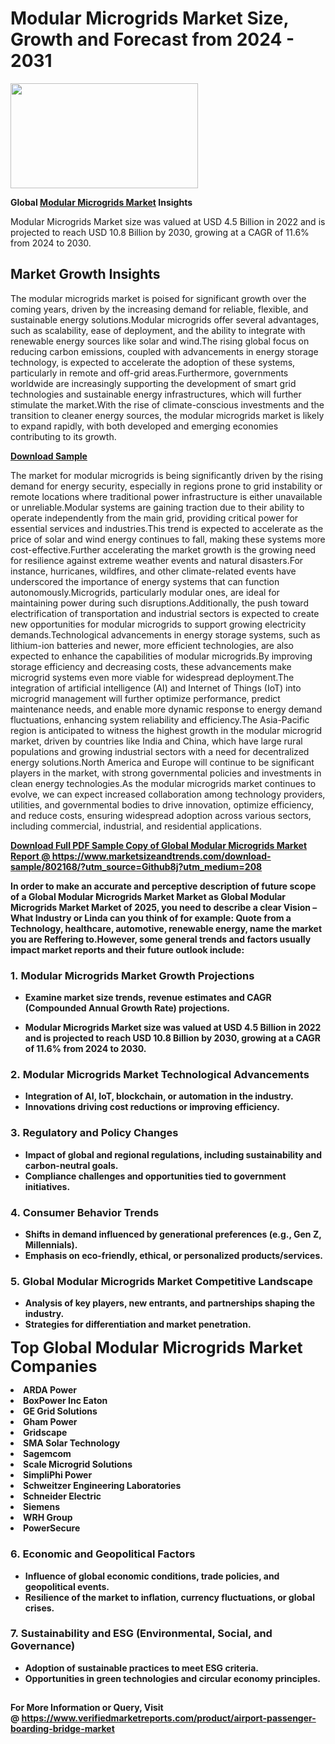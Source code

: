 <H1>Modular Microgrids Market Size, Growth and Forecast from 2024 - 2031</H1><img class="aligncenter size-medium wp-image-584254" src="https://thirdeyenews.in/wp-content/uploads/2024/09/Global-Market-Research-300x168.jpeg" alt="" width="300" height="168" /><p><strong>Global&nbsp;<a href="https://www.marketsizeandtrends.com/download-sample/802168/?utm_source=Github8j?utm_medium=208">Modular Microgrids Market</a> Insights</strong></p><p>Modular Microgrids Market size was valued at USD 4.5 Billion in 2022 and is projected to reach USD 10.8 Billion by 2030, growing at a CAGR of 11.6% from 2024 to 2030.</p><p><h2>Market Growth Insights</h2> <p>The modular microgrids market is poised for significant growth over the coming years, driven by the increasing demand for reliable, flexible, and sustainable energy solutions.Modular microgrids offer several advantages, such as scalability, ease of deployment, and the ability to integrate with renewable energy sources like solar and wind.The rising global focus on reducing carbon emissions, coupled with advancements in energy storage technology, is expected to accelerate the adoption of these systems, particularly in remote and off-grid areas.Furthermore, governments worldwide are increasingly supporting the development of smart grid technologies and sustainable energy infrastructures, which will further stimulate the market.With the rise of climate-conscious investments and the transition to cleaner energy sources, the modular microgrids market is likely to expand rapidly, with both developed and emerging economies contributing to its growth.</p> <p><strong><a href="#">Download Sample</a></strong></p> <p>The market for modular microgrids is being significantly driven by the rising demand for energy security, especially in regions prone to grid instability or remote locations where traditional power infrastructure is either unavailable or unreliable.Modular systems are gaining traction due to their ability to operate independently from the main grid, providing critical power for essential services and industries.This trend is expected to accelerate as the price of solar and wind energy continues to fall, making these systems more cost-effective.Further accelerating the market growth is the growing need for resilience against extreme weather events and natural disasters.For instance, hurricanes, wildfires, and other climate-related events have underscored the importance of energy systems that can function autonomously.Microgrids, particularly modular ones, are ideal for maintaining power during such disruptions.Additionally, the push toward electrification of transportation and industrial sectors is expected to create new opportunities for modular microgrids to support growing electricity demands.Technological advancements in energy storage systems, such as lithium-ion batteries and newer, more efficient technologies, are also expected to enhance the capabilities of modular microgrids.By improving storage efficiency and decreasing costs, these advancements make microgrid systems even more viable for widespread deployment.The integration of artificial intelligence (AI) and Internet of Things (IoT) into microgrid management will further optimize performance, predict maintenance needs, and enable more dynamic response to energy demand fluctuations, enhancing system reliability and efficiency.The Asia-Pacific region is anticipated to witness the highest growth in the modular microgrid market, driven by countries like India and China, which have large rural populations and growing industrial sectors with a need for decentralized energy solutions.North America and Europe will continue to be significant players in the market, with strong governmental policies and investments in clean energy technologies.As the modular microgrids market continues to evolve, we can expect increased collaboration among technology providers, utilities, and governmental bodies to drive innovation, optimize efficiency, and reduce costs, ensuring widespread adoption across various sectors, including commercial, industrial, and residential applications.</p> <p><strong><a href="#"></p><p><span class=""><strong>Download Full PDF Sample Copy of Global Modular Microgrids Market Report</strong> @ <a href="https://www.marketsizeandtrends.com/download-sample/802168/?utm_source=Github8j?utm_medium=208" target="_blank">https://www.marketsizeandtrends.com/download-sample/802168/?utm_source=Github8j?utm_medium=208</a></span></p><p>In order to make an accurate and perceptive description of future scope of a Global&nbsp;Modular Microgrids Market Market as Global&nbsp;Modular Microgrids Market Market of 2025, you need to describe a clear Vision &ndash; What Industry or Linda can you think of for example: Quote from a Technology, healthcare, automotive, renewable energy, name the market you are Reffering to.However, some general trends and factors usually impact market reports and their future outlook include:</p><h3>1.&nbsp;<strong>Modular Microgrids Market Growth Projections</strong></h3><ul><li>Examine market size trends, revenue estimates and CAGR (Compounded Annual Growth Rate) projections.</li><li><p>Modular Microgrids Market size was valued at USD 4.5 Billion in 2022 and is projected to reach USD 10.8 Billion by 2030, growing at a CAGR of 11.6% from 2024 to 2030.</p></li></ul><h3>2.&nbsp;<strong>Modular Microgrids Market Technological Advancements</strong></h3><ul><li>Integration of AI, IoT, blockchain, or automation in the industry.</li><li>Innovations driving cost reductions or improving efficiency.</li></ul><h3>3.&nbsp;<strong>Regulatory and Policy Changes</strong></h3><ul><li>Impact of global and regional regulations, including sustainability and carbon-neutral goals.</li><li>Compliance challenges and opportunities tied to government initiatives.</li></ul><h3>4.&nbsp;<strong>Consumer Behavior Trends</strong></h3><ul><li>Shifts in demand influenced by generational preferences (e.g., Gen Z, Millennials).</li><li>Emphasis on eco-friendly, ethical, or personalized products/services.</li></ul><h3>5.&nbsp;<strong>Global Modular Microgrids Market Competitive Landscape</strong></h3><ul><li>Analysis of key players, new entrants, and partnerships shaping the industry.</li><li>Strategies for differentiation and market penetration.</li></ul><p data-pm-slice="1 1 []"><span style="color: inherit; font-family: inherit; font-size: 25px;">Top Global Modular Microgrids Market Companies</span></p><div class="" data-test-id=""><p><li>ARDA Power</li><li> BoxPower Inc Eaton</li><li> GE Grid Solutions</li><li> Gham Power</li><li> Gridscape</li><li> SMA Solar Technology</li><li> Sagemcom</li><li> Scale Microgrid Solutions</li><li> SimpliPhi Power</li><li> Schweitzer Engineering Laboratories</li><li> Schneider Electric</li><li> Siemens</li><li> WRH Group</li><li> PowerSecure</li></p></div><h3>6.&nbsp;<strong>Economic and Geopolitical Factors</strong></h3><ul><li>Influence of global economic conditions, trade policies, and geopolitical events.</li><li>Resilience of the market to inflation, currency fluctuations, or global crises.</li></ul><h3>7.&nbsp;<strong>Sustainability and ESG (Environmental, Social, and Governance)</strong></h3><ul><li>Adoption of sustainable practices to meet ESG criteria.</li><li>Opportunities in green technologies and circular economy principles.</li></ul><h2><strong style="font-size: 14px;">For More Information or Query, Visit @&nbsp;</strong><a style="background-color: #ffffff; font-size: 14px;" href="https://www.marketsizeandtrends.com/report/modular-microgrids-market/" target="_blank">https://www.verifiedmarketreports.com/product/airport-passenger-boarding-bridge-market</a></h2>